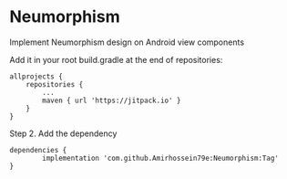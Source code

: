 # Neumorphism
Implement Neumorphism design on Android view components

Add it in your root build.gradle at the end of repositories:

	allprojects {
		repositories {
			...
			maven { url 'https://jitpack.io' }
		}
	}
Step 2. Add the dependency

	dependencies {
	        implementation 'com.github.Amirhossein79e:Neumorphism:Tag'
	}
